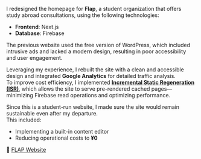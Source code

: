 I redesigned the homepage for **Flap**, a student organization that offers study abroad consultations, using the following technologies:

- **Frontend**: Next.js  
- **Database**: Firebase  

The previous website used the free version of WordPress, which included intrusive ads and lacked a modern design, resulting in poor accessibility and user engagement.

Leveraging my experience, I rebuilt the site with a clean and accessible design and integrated **Google Analytics** for detailed traffic analysis.  
To improve cost efficiency, I implemented [**Incremental Static Regeneration (ISR)**](https://vercel.com/docs/incremental-static-regeneration), which allows the site to serve pre-rendered cached pages—minimizing Firebase read operations and optimizing performance.

Since this is a student-run website, I made sure the site would remain sustainable even after my departure.  
This included:
- Implementing a built-in content editor  
- Reducing operational costs to **¥0**

🔗 [FLAP Website](https://www.flap-sciencetokyo.com)
